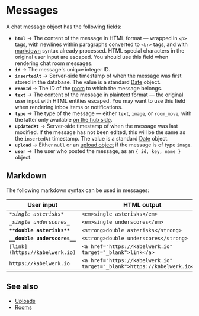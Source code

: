 # Messages

A chat message object has the following fields:

-   **`html`** → The content of the message in HTML format — wrapped in `<p>` tags, with newlines within paragraphs converted to `<br>` tags, and with [markdown](#markdown) syntax already processed. HTML special characters in the original user input are escaped. You should use this field when rendering chat room messages.
-   **`id`** → The message's unique integer ID.
-   **`insertedAt`** → Server-side timestamp of when the message was first stored in the database. The value is a standard [Date](https://developer.mozilla.org/en-US/docs/Web/JavaScript/Reference/Global_Objects/Date) object.
-   **`roomId`** → The ID of the [room](./rooms.md) to which the message belongs.
-   **`text`** → The content of the message in plaintext format — the original user input with HTML entities escaped. You may want to use this field when rendering inbox items or notifications.
-   **`type`** → The type of the message — either `text`, `image`, or `room_move`, with the latter only available [on the hub side](./rooms.md#on-the-hub-side).
-   **`updatedAt`** → Server-side timestamp of when the message was last modified. If the message has not been edited, this will be the same as the `insertedAt` timestamp. The value is a standard [Date](https://developer.mozilla.org/en-US/docs/Web/JavaScript/Reference/Global_Objects/Date) object.
-   **`upload`** → Either `null` or an [upload object](./uploads.md) if the message is of type `image`.
-   **`user`** → The user who posted the message, as an `{ id, key, name }` object.

## Markdown

The following markdown syntax can be used in messages:

| User input                                | HTML output                                                               |
| ----------------------------------------- | ------------------------------------------------------------------------- |
| <em>`*single asterisks*`</em>             | `<em>single asterisks</em>`                                               |
| <em>`_single underscores_`</em>           | `<em>single underscores</em>`                                             |
| <strong>`**double asterisks**`</strong>   | `<strong>double asterisks</strong>`                                       |
| <strong>`__double underscores__`</strong> | `<strong>double underscores</strong>`                                     |
| `[link](https://kabelwerk.io)`            | `<a href="https://kabelwerk.io" target="_blank">link</a>`                 |
| `https://kabelwerk.io`                    | `<a href="https://kabelwerk.io" target="_blank">https://kabelwerk.io</a>` |

## See also

-   [Uploads](./uploads.md)
-   [Rooms](./rooms.md)
